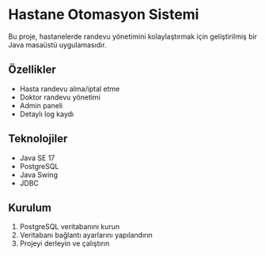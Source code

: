 # Hastane Otomasyon Sistemi

Bu proje, hastanelerde randevu yönetimini kolaylaştırmak için geliştirilmiş bir Java masaüstü uygulamasıdır.

## Özellikler

- Hasta randevu alma/iptal etme
- Doktor randevu yönetimi
- Admin paneli
- Detaylı log kaydı

## Teknolojiler

- Java SE 17
- PostgreSQL
- Java Swing
- JDBC

## Kurulum

1. PostgreSQL veritabanını kurun
2. Veritabanı bağlantı ayarlarını yapılandırın
3. Projeyi derleyin ve çalıştırın
